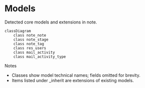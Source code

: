 # Models

Detected core models and extensions in note.

```mermaid
classDiagram
    class note_note
    class note_stage
    class note_tag
    class res_users
    class mail_activity
    class mail_activity_type
```

Notes
- Classes show model technical names; fields omitted for brevity.
- Items listed under _inherit are extensions of existing models.
